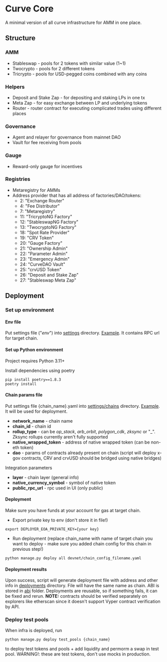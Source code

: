# Curve Core

A minimal version of all curve infrastructure for AMM in one place.

## Structure

### AMM

- Stableswap - pools for 2 tokens with similar value (1~1)
- Twocrypto - pools for 2 different tokens
- Tricrypto - pools for USD-pegged coins combined with any coins

### Helpers

- Deposit and Stake Zap - for depositing and staking LPs in one tx
- Meta Zap - for easy exchange between LP and underlying tokens
- Router - router contract for executing complicated trades using different places

### Governance

- Agent and relayer for governance from mainnet DAO
- Vault for fee receiving from pools

### Gauge

- Reward-only gauge for incentives

### Registries

- Metaregistry for AMMs
- Address provider that has all address of factories/DAO/tokens:
  - 2: "Exchange Router"
  - 4: "Fee Distributor"
  - 7: "Metaregistry"
  - 11: "TricryptoNG Factory"
  - 12: "StableswapNG Factory"
  - 13: "TwocryptoNG Factory"
  - 18: "Spot Rate Provider"
  - 19: "CRV Token"
  - 20: "Gauge Factory"
  - 21: "Ownership Admin"
  - 22: "Parameter Admin"
  - 23: "Emergency Admin"
  - 24: "CurveDAO Vault"
  - 25: "crvUSD Token"
  - 26: "Deposit and Stake Zap"
  - 27: "Stableswap Meta Zap"

## Deployment

### Set up environment

#### Env file

Put settings file ("_env_") into [settings](/settings) directory.
[Example](/settings/env.example). It contains RPC url for target chain.

#### Set up Python environment

Project requires Python 3.11+

Install dependencies using poetry

```
pip install poetry==1.8.3
poetry install
```

#### Chain params file

Put settings file {chain_name}.yaml into [settings/chains](/settings/chains) directory.
[Example](/settings/chains/example.yaml). It will be used for deployment.

- **network_name** - chain name
- **chain_id** - chain id
- **rollup_type** - can be _op_stack_, _arb_orbit_, _polygon_cdk_, _zksync_ or "\_". Zksync rollups currently aren't
  fully supported
- **native_wrapped_token** - address of native wrapped token (can be non-eth token)
- **dao** - params of contracts already present on chain (script will deploy x-gov contracts, CRV and crvUSD should
  be bridged using native bridges)

Integration parameters

- **layer** - chain layer (general info)
- **native_currency_symbol** - symbol of native token
- **public_rpc_url** - rpc used in UI (only public)

#### Deployment

Make sure you have funds at your account for gas at target chain.

- Export private key to env (don't store it in file!)

```
export DEPLOYER_EOA_PRIVATE_KEY={your key}
```

- Run deployment (replace chain_name with name of target chain you want to deploy - make sure you added chain config for
  this chain in previous step!)

```
python manage.py deploy all devnet/chain_config_filename.yaml
```

#### Deployment results

Upon success, script will generate deployment file with address and other info in [deployments](/deployments) directory.
File will have the same name as chain. ABI is stored in [abi](/abi) folder.
Deployments are reusable, so if something fails, it can be fixed and rerun.
**NOTE:** contracts should be verified separately on explorers like etherscan since it doesn't support Vyper contract
verification by API.


### Deploy test pools
When infra is deployed, run
```
python manage.py deploy test_pools {chain_name}
```
to deploy test tokens and pools + add liquidity and permorm a swap in test pool. WARNING!: these are test tokens, don't
use mocks in production.
